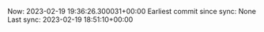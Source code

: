 Now: 2023-02-19 19:36:26.300031+00:00 Earliest commit since sync: None Last sync: 2023-02-19 18:51:10+00:00

